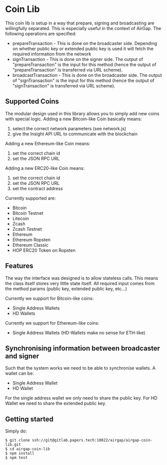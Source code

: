 # Coin Lib

This coin lib is setup in a way that prepare, signing and broadcasting are willingfully separated. This is especially
useful in the context of AirGap. The following operations are specified:

* prepareTransaction - This is done on the broadcaster side. Depending on whether public key or extended public key is used it will fetch the required information from the network
* signTransaction - This is done on the signer side. The output of "prepareTransaction" is the input for this method (hence the output of "prepareTransaction" is transferred via URL scheme).
* broadcastTransaction - This is done on the broadcaster side. The output of "signTransaction" is the input for this method (hence the output of "signTransaction" is transferred via URL scheme).

## Supported Coins

The modular design used in this library allows you to simply add new coins with special logic. Adding a new Bitcoin-like
Coin basically means:

1. select the correct network parameters (see network.js)
2. give the Insight API URL to communicate with the blockchain


Adding a new Ethereum-like Coin means:

1. set the correct chain id
2. set the JSON RPC URL

Adding a new ERC20-like Coin means:

1. set the correct chain id
2. set the JSON RPC URL
3. set the contract address

Currently supported are:

- Bitcoin
- Bitcoin Testnet
- Litecoin
- Zcash
- Zcash Testnet
- Ethereum
- Ethereum Ropsten
- Ethereum Classic
- HOP ERC20 Token on Ropsten

## Features

The way the interface was designed is to allow stateless calls. This means the class itself stores very little state itself.
All required input comes from the method params (public key, extended public key, etc...)

Currently we support for Bitcoin-like coins:

- Single Address Wallets
- HD Wallets

Currently we support for Ethereum-like coins:

- Single Address Wallets (HD-Wallets make no sense for ETH-like)

## Synchronising information between broadcaster and signer

Such that the system works we need to be able to synchronise wallets. A wallet can be:

- Single Address Wallet
- HD Wallet

For the single address wallet we only need to share the public key. For HD Wallet we need to share the extended public key.

## Getting started

Simply do:

````
$ git clone ssh://git@gitlab.papers.tech:10022/airgap/airgap-coin-lib.git
$ cd airgap-coin-lib
$ npm install
$ npm test
````